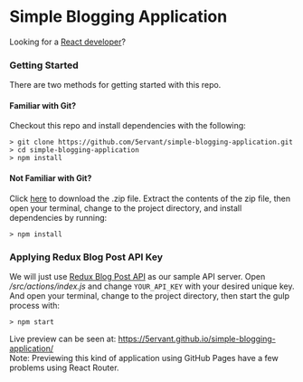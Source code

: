 # Simple Blogging Application

Looking for a [React developer](https://www.5techcenter.com)?

### Getting Started

There are two methods for getting started with this repo.

#### Familiar with Git?
Checkout this repo and install dependencies with the following:

```
> git clone https://github.com/5ervant/simple-blogging-application.git
> cd simple-blogging-application
> npm install
```

#### Not Familiar with Git?
Click [here](https://github.com/5ervant/simple-blogging-application/archive/master.zip) to download the .zip file. Extract the contents of the zip file, then open your terminal, change to the project directory, and install dependencies by running:

```
> npm install
```

### Applying Redux Blog Post API Key ###

We will just use [Redux Blog Post API](https://reduxblog.herokuapp.com/) as our sample API server. Open */src/actions/index.js* and change `YOUR_API_KEY` with your desired unique key. And open your terminal, change to the project directory, then start the gulp process with:

```
> npm start
```

Live preview can be seen at: https://5ervant.github.io/simple-blogging-application/  
Note: Previewing this kind of application using GitHub Pages have a few problems using React Router.
